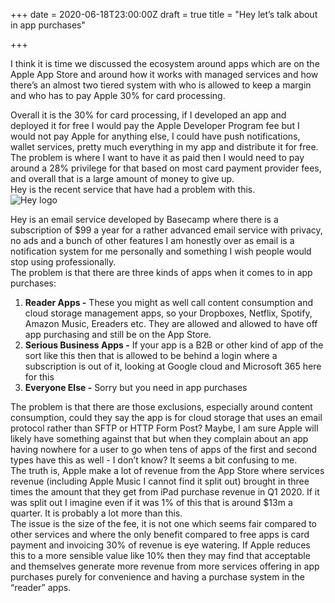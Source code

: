 +++
date = 2020-06-18T23:00:00Z
draft = true
title = "Hey let’s talk about in app purchases"

+++
  
I think it is time we discussed the ecosystem around apps which are on the Apple App Store and around how it works with managed services and how there’s an almost two tiered system with who is allowed to keep a margin and who has to pay Apple 30% for card processing.  

Overall it is the 30% for card processing, if I developed an app and deployed it for free I would pay the Apple Developer Program fee but I would not pay Apple for anything else, I could have push notifications, wallet services, pretty much everything in my app and distribute it for free.    
The problem is where I want to have it as paid then I would need to pay around a 28% privilege for that based on most card payment provider fees, and overall that is a large amount of money to give up.    
Hey is the recent service that have had a problem with this.  
![Hey logo](/uploads/d9ee345b-6689-45f0-8a32-ea1696d7d9b5.jpeg "Hey logo")

Hey is an email service developed by Basecamp where there is a subscription of $99 a year for a rather advanced email service with privacy, no ads and a bunch of other features I am honestly over as email is a notification system for me personally and something I wish people would stop using professionally.    
The problem is that there are three kinds of apps when it comes to in app purchases:

1. **Reader Apps -** These you might as well call content consumption and cloud storage management apps, so your Dropboxes, Netflix, Spotify, Amazon Music, Ereaders etc.  They are allowed and allowed to have off app purchasing and still be on the App Store.
2. **Serious Business Apps -** If your app is a B2B or other kind of app of the sort like this then that is allowed to be behind a login where a subscription is out of it, looking at Google cloud and Microsoft 365 here for this
3. **Everyone Else -** Sorry but you need in app purchases

The problem is that there are those exclusions, especially around content consumption, could they say the app is for cloud storage that uses an email protocol rather than SFTP or HTTP Form Post? Maybe, I am sure Apple will likely have something against that but when they complain about an app having nowhere for a user to go when tens of apps of the first and second types have this as well - I don’t know?  It seems a bit confusing to me.    
The truth is, Apple make a lot of revenue from the App Store where services revenue (including Apple Music I cannot find it split out) brought in three times the amount that they get from iPad purchase revenue in Q1 2020. If it was split out I imagine even if it was 1% of this that is around $13m a quarter. It is probably a lot more than this.    
The issue is the size of the fee, it is not one which seems fair compared to other services and where the only benefit compared to free apps is card payment and invoicing 30% of revenue is eye watering.  If Apple reduces this to a more sensible value like 10% then they may find that acceptable and themselves generate more revenue from more services offering in app purchases purely for convenience and having a purchase system in the “reader” apps. 
